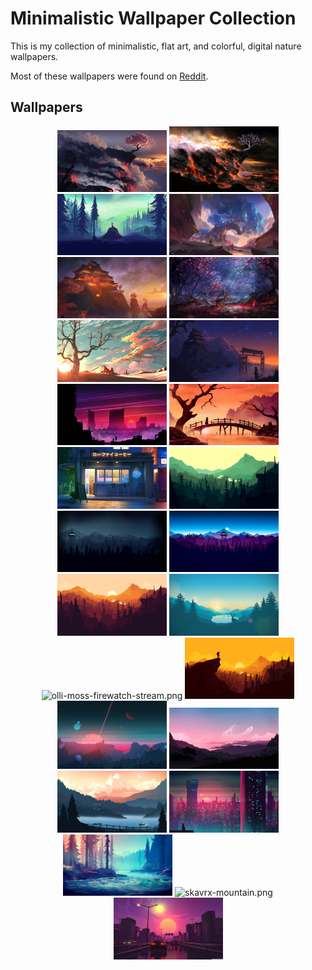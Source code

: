 # Minimalistic Wallpaper Collection

This is my collection of minimalistic, flat art, and colorful, digital nature wallpapers.

Most of these wallpapers were found on [Reddit](https://www.reddit.com/r/wallpaper/).

## Wallpapers

<p align="center">
  <img width="175px" src="images/arcipello-scorched-earth.jpg" title="arcipello-scorched-earth.jpg"/>
  <img width="175px" src="images/arcipello-what-once-was.jpg" title="arcipello-what-once-was.jpg"/>
  <img width="175px" src="images/averagebratz-chillin-fox.jpg" title="averagebratz-chillin-fox.jpg"/>
  <img width="175px" src="images/gamesdas-fantasy-collection-1.jpg" title="gamesdas-fantasy-collection-1.jpg"/>
  <img width="175px" src="images/gamesdas-fantasy-collection-2.jpg" title="gamesdas-fantasy-collection-2.jpg"/>
  <img width="175px" src="images/gamesdas-fantasy-collection-3.jpg" title="gamesdas-fantasy-collection-3.jpg"/>
  <img width="175px" src="images/gamesdas-fantasy-collection-4.jpg" title="gamesdas-fantasy-collection-4.jpg"/>
  <img width="175px" src="images/gamesdas-fantasy-collection-5.jpg" title="gamesdas-fantasy-collection-5.jpg"/>
  <img width="175px" src="images/Ishos-futuristic-city-sunset.jpg" title="Ishos-futuristic-city-sunset.jpg"/>
  <img width="175px" src="images/jaynit-samurai-bridge.jpg" title="jaynit-samurai-bridge.jpg"/>
  <img width="175px" src="images/lofi-coffee.jpg" title="lofi-coffee.jpg"/>
  <img width="175px" src="images/olli-moss-firewatch-green.png" title="olli-moss-firewatch-green.png"/>
  <img width="175px" src="images/olli-moss-firewatch-night.jpg" title="olli-moss-firewatch-night.jpg"/>
  <img width="175px" src="images/olli-moss-firewatch-purple.jpg" title="olli-moss-firewatch-purple.jpg"/>
  <img width="175px" src="images/olli-moss-firewatch-red.jpg" title="olli-moss-firewatch-red.jpg"/>
  <img width="175px" src="images/olli-moss-firewatch-stag.jpg" title="olli-moss-firewatch-stag.jpg"/>
  <img width="175px" src="images/olli-moss-firewatch-stream.png" title="olli-moss-firewatch-stream.png"/>
  <img width="175px" src="images/olli-moss-firewatch-yellow.jpg" title="olli-moss-firewatch-yellow.jpg"/>
  <img width="175px" src="images/quanghung28-strange-horizon.jpg" title="quanghung28-strange-horizon.jpg"/>
  <img width="175px" src="images/Scaredpie-moon-sunset-landscape.png" title="Scaredpie-moon-sunset-landscape.png"/>
  <img width="175px" src="images/Scaredpie-mountain-retreat.jpg" title="Scaredpie-mountain-retreat.jpg"/>
  <img width="175px" src="images/sebgrae-futuristic-skyscrapers.jpg" title="sebgrae-futuristic-skyscrapers.jpg"/>
  <img width="175px" src="images/SerialKiller605-river-side.jpg" title="SerialKiller605-river-side.jpg"/>
  <img width="175px" src="images/skavrx-mountain.png" title="skavrx-mountain.png"/>
  <img width="175px" src="images/thomasshifflett31-beautiful-city-sunset.jpg" title="thomasshifflett31-beautiful-city-sunset.jpg"/>
</p>
